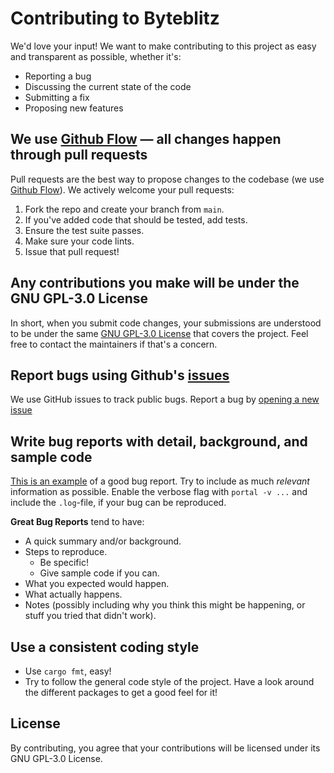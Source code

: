 # Contributing to Byteblitz

We'd love your input! We want to make contributing to this project as easy and transparent as possible, whether it's:

- Reporting a bug
- Discussing the current state of the code
- Submitting a fix
- Proposing new features

## We use [Github Flow](https://guides.github.com/introduction/flow/index.html) — all changes happen through pull requests
Pull requests are the best way to propose changes to the codebase (we use [Github Flow](https://guides.github.com/introduction/flow/index.html)). We actively welcome your pull requests:

1. Fork the repo and create your branch from `main`.
2. If you've added code that should be tested, add tests.
4. Ensure the test suite passes.
5. Make sure your code lints.
6. Issue that pull request!

## Any contributions you make will be under the GNU GPL-3.0 License
In short, when you submit code changes, your submissions are understood to be under the same [GNU GPL-3.0 License](https://www.gnu.org/licenses/gpl-3.0.html) that covers the project. Feel free to contact the maintainers if that's a concern.

## Report bugs using Github's [issues](https://github.com/noahra/byteblitz/issues)
We use GitHub issues to track public bugs. Report a bug by [opening a new issue](https://github.com/noahra/byteblitz/issues/new)

## Write bug reports with detail, background, and sample code
[This is an example](http://stackoverflow.com/q/12488905/180626) of a good bug report. Try to include as much _relevant_ information as possible. 
Enable the verbose flag with `portal -v ...` and include the `.log`-file, if your bug can be reproduced.

**Great Bug Reports** tend to have:

- A quick summary and/or background.
- Steps to reproduce.
  - Be specific!
  - Give sample code if you can.
- What you expected would happen.
- What actually happens.
- Notes (possibly including why you think this might be happening, or stuff you tried that didn't work).

## Use a consistent coding style

- Use `cargo fmt`, easy!
- Try to follow the general code style of the project. Have a look around the different packages to get a good feel for it!

## License
By contributing, you agree that your contributions will be licensed under its GNU GPL-3.0 License.

